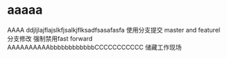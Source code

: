 # aaaaa
AAAA
ddjljlajflajslkfjsalkjflksadfsasafasfa
使用分支提交
master and featurel分支修改
强制禁用fast forward
AAAAAAAAAAbbbbbbbbbbbbCCCCCCCCCCC
储藏工作现场

